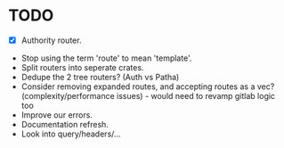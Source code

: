 # TODO

- [x] Authority router.
- Stop using the term 'route' to mean 'template'.
- Split routers into seperate crates.
- Dedupe the 2 tree routers? (Auth vs Patha)
- Consider removing expanded routes, and accepting routes as a vec? (complexity/performance issues) - would need to revamp gitlab logic too
- Improve our errors.
- Documentation refresh.
- Look into query/headers/...
